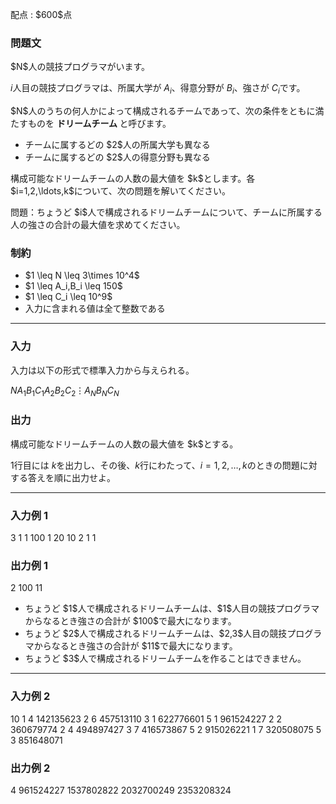 
<div>

<span>

<span>

<p>
配点 : $600$点
</p>

<div>

<section>

### **問題文**

<p>
$N$人の競技プログラマがいます。

$i$人目の競技プログラマは、所属大学が $A_i$、得意分野が $B_i$、強さが $C_i$です。
</p>

<p>
$N$人のうちの何人かによって構成されるチームであって、次の条件をともに満たすものを
<strong>
ドリームチーム
</strong>
と呼びます。
</p>

<ul>

<li>
チームに属するどの $2$人の所属大学も異なる
</li>

<li>
チームに属するどの $2$人の得意分野も異なる
</li>

</ul>

<p>
構成可能なドリームチームの人数の最大値を $k$とします。各 $i=1,2,\ldots,k$について、次の問題を解いてください。
</p>

<p>
問題：ちょうど $i$人で構成されるドリームチームについて、チームに所属する人の強さの合計の最大値を求めてください。
</p>

</section>

</div>

<div>

<section>

### **制約**

<ul>

<li>
$1 \leq N \leq 3\times 10^4$
</li>

<li>
$1 \leq A_i,B_i \leq 150$
</li>

<li>
$1 \leq C_i \leq 10^9$
</li>

<li>
入力に含まれる値は全て整数である
</li>

</ul>

</section>

</div>

---

<div>

<div>

<section>

### **入力**

<p>
入力は以下の形式で標準入力から与えられる。
</p>

<div>

$N$$A_1$$B_1$$C_1$$A_2$$B_2$$C_2$$\vdots$$A_N$$B_N$$C_N$
</div>

</section>

</div>

<div>

<section>

### **出力**

<p>
構成可能なドリームチームの人数の最大値を $k$とする。

1行目には $k$を出力し、その後、$k$行にわたって、$i=1,2,\ldots,k$のときの問題に対する答えを順に出力せよ。
</p>

</section>

</div>

</div>

---

<div>

<section>

### **入力例 1**

<div>

3
1 1 100
1 20 10
2 1 1

</div>

</section>

</div>

<div>

<section>

### **出力例 1**

<div>

2
100
11

</div>

<ul>

<li>
ちょうど $1$人で構成されるドリームチームは、$1$人目の競技プログラマからなるとき強さの合計が $100$で最大になります。
</li>

<li>
ちょうど $2$人で構成されるドリームチームは、$2,3$人目の競技プログラマからなるとき強さの合計が $11$で最大になります。
</li>

<li>
ちょうど $3$人で構成されるドリームチームを作ることはできません。
</li>

</ul>

</section>

</div>

---

<div>

<section>

### **入力例 2**

<div>

10
1 4 142135623
2 6 457513110
3 1 622776601
5 1 961524227
2 2 360679774
2 4 494897427
3 7 416573867
5 2 915026221
1 7 320508075
5 3 851648071

</div>

</section>

</div>

<div>

<section>

### **出力例 2**

<div>

4
961524227
1537802822
2032700249
2353208324

</div>

</section>

</div>

</span>

</span>

</div>
